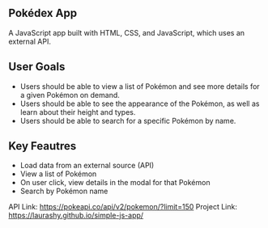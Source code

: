 ## Pokédex App
A JavaScript app built with HTML, CSS, and JavaScript, which uses an external API.

## User Goals
* Users should be able to view a list of Pokémon and see more details for a given Pokémon on demand.
* Users should be able to see the appearance of the Pokémon, as well as learn about their height and types.
* Users should be able to search for a specific Pokémon by name.

## Key Feautres
* Load data from an external source (API)
* View a list of Pokémon
* On user click, view details in the modal for that Pokémon
* Search by Pokémon name

API Link: https://pokeapi.co/api/v2/pokemon/?limit=150
Project Link: https://laurashy.github.io/simple-js-app/